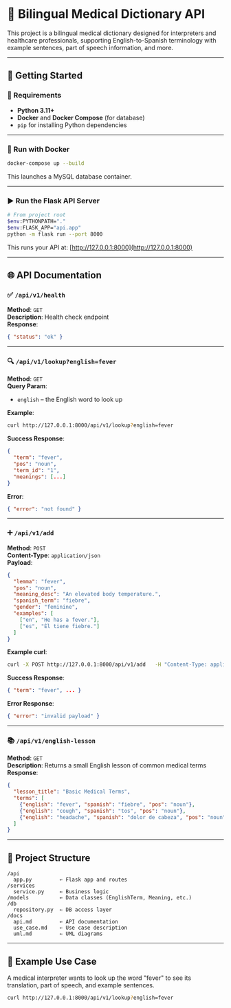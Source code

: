 # 🧾 Bilingual Medical Dictionary API

This project is a bilingual medical dictionary designed for interpreters and healthcare professionals, supporting English-to-Spanish terminology with example sentences, part of speech information, and more.

---

## 🚀 Getting Started

### 🔧 Requirements

- **Python 3.11+**
- **Docker** and **Docker Compose** (for database)
- `pip` for installing Python dependencies

---

### 🐳 Run with Docker

```bash
docker-compose up --build
```

This launches a MySQL database container.

---

### ▶️ Run the Flask API Server

```bash
# From project root
$env:PYTHONPATH="."
$env:FLASK_APP="api.app"
python -m flask run --port 8000
```

This runs your API at: [http://127.0.0.1:8000](http://127.0.0.1:8000)

---

## 🌐 API Documentation

### ✅ `/api/v1/health`  
**Method**: `GET`  
**Description**: Health check endpoint  
**Response**:
```json
{ "status": "ok" }
```

---

### 🔍 `/api/v1/lookup?english=fever`  
**Method**: `GET`  
**Query Param**:  
- `english` – the English word to look up

**Example**:
```bash
curl http://127.0.0.1:8000/api/v1/lookup?english=fever
```

**Success Response**:
```json
{
  "term": "fever",
  "pos": "noun",
  "term_id": "1",
  "meanings": [...]
}
```

**Error**:
```json
{ "error": "not found" }
```

---

### ➕ `/api/v1/add`  
**Method**: `POST`  
**Content-Type**: `application/json`  
**Payload**:
```json
{
  "lemma": "fever",
  "pos": "noun",
  "meaning_desc": "An elevated body temperature.",
  "spanish_term": "fiebre",
  "gender": "feminine",
  "examples": [
    ["en", "He has a fever."],
    ["es", "Él tiene fiebre."]
  ]
}
```

**Example curl**:
```bash
curl -X POST http://127.0.0.1:8000/api/v1/add   -H "Content-Type: application/json"   -d '{...}'
```

**Success Response**:
```json
{ "term": "fever", ... }
```

**Error Response**:
```json
{ "error": "invalid payload" }
```

---

### 📚 `/api/v1/english-lesson`  
**Method**: `GET`  
**Description**: Returns a small English lesson of common medical terms  
**Response**:
```json
{
  "lesson_title": "Basic Medical Terms",
  "terms": [
    {"english": "fever", "spanish": "fiebre", "pos": "noun"},
    {"english": "cough", "spanish": "tos", "pos": "noun"},
    {"english": "headache", "spanish": "dolor de cabeza", "pos": "noun"}
  ]
}
```

---

## 📄 Project Structure

```
/api
  app.py         ← Flask app and routes
/services
  service.py     ← Business logic
/models          ← Data classes (EnglishTerm, Meaning, etc.)
/db
  repository.py  ← DB access layer
/docs
  api.md         ← API documentation
  use_case.md    ← Use case description
  uml.md         ← UML diagrams
```

---

## 🧪 Example Use Case

A medical interpreter wants to look up the word "fever" to see its translation, part of speech, and example sentences.

```bash
curl http://127.0.0.1:8000/api/v1/lookup?english=fever
```
